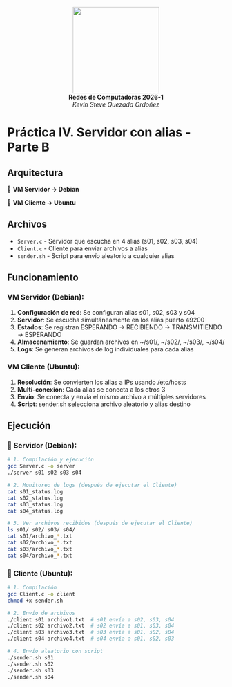 <p align="center">
  <img width="200" src="https://www.fciencias.unam.mx/sites/default/files/logoFC_2.png" alt="">
  <br><strong>Redes de Computadoras 2026-1</strong> <br>
  <em>Kevin Steve Quezada Ordoñez </em> <br>
</p>

# Práctica IV. Servidor con alias - Parte B

## Arquitectura

🔹 **VM Servidor → Debian**

🔹 **VM Cliente → Ubuntu**

## Archivos

- `Server.c` - Servidor que escucha en 4 alias (s01, s02, s03, s04)
- `Client.c` - Cliente para enviar archivos a alias
- `sender.sh` - Script para envío aleatorio a cualquier alias

## Funcionamiento

### VM Servidor (Debian):
1. **Configuración de red**: Se configuran alias s01, s02, s03 y s04
2. **Servidor**: Se escucha simultáneamente en los alias puerto 49200
3. **Estados**: Se registran ESPERANDO → RECIBIENDO → TRANSMITIENDO → ESPERANDO
4. **Almacenamiento**: Se guardan archivos en ~/s01/, ~/s02/, ~/s03/, ~/s04/
5. **Logs**: Se generan archivos de log individuales para cada alias

### VM Cliente (Ubuntu):
1. **Resolución**: Se convierten los alias a IPs usando /etc/hosts
2. **Multi-conexión**: Cada alias se conecta a los otros 3
3. **Envío**: Se conecta y envía el mismo archivo a múltiples servidores
4. **Script**: sender.sh selecciona archivo aleatorio y alias destino

## Ejecución

### 🔹 Servidor (Debian):
```bash
# 1. Compilación y ejecución
gcc Server.c -o server
./server s01 s02 s03 s04

# 2. Monitoreo de logs (después de ejecutar el Cliente)
cat s01_status.log
cat s02_status.log
cat s03_status.log
cat s04_status.log

# 3. Ver archivos recibidos (después de ejecutar el Cliente)
ls s01/ s02/ s03/ s04/
cat s01/archivo_*.txt
cat s02/archivo_*.txt
cat s03/archivo_*.txt
cat s04/archivo_*.txt
```

### 🔹 Cliente (Ubuntu):
```bash
# 1. Compilación
gcc Client.c -o client
chmod +x sender.sh

# 2. Envío de archivos
./client s01 archivo1.txt  # s01 envía a s02, s03, s04
./client s02 archivo2.txt  # s02 envía a s01, s03, s04
./client s03 archivo3.txt  # s03 envía a s01, s02, s04
./client s04 archivo4.txt  # s04 envía a s01, s02, s03

# 4. Envío aleatorio con script
./sender.sh s01
./sender.sh s02
./sender.sh s03
./sender.sh s04
```